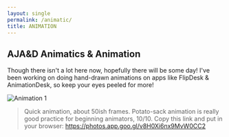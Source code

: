 ```yaml
---
layout: single
permalink: /animatic/
title: ANIMATION
---
```

## AJA&D Animatics & Animation
Though there isn't a lot here now, hopefully there will be some day! I've been working on doing hand-drawn animations on apps like FlipDesk & AnimationDesk, so keep your eyes peeled for more!


![Animation 1](/great_gatsbys/Animation1.gif)
>Quick animation, about 50ish frames. Potato-sack animation is really good practice for beginning animators, 10/10.
Copy this link and put in your browser: https://photos.app.goo.gl/v8H0Xi6nx9MvW0CC2
